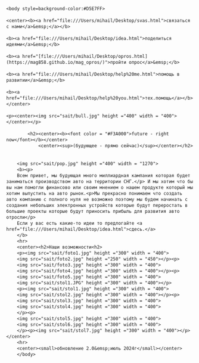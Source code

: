 <!DOCTYPE html>
<html>
	<head>
	<title>MAG industries</title>
	<meta name="Glushnev Mikhail Alekseevich">
	<meta countent ="The site of the company MAG industries">
	<meta name="Keyboards" content="sait, MAG industries, interesting, tehnology, content, startup, 3d printer, arduino, code, knowledge, machine, auto, car, arduino, HTML, python, C++, sport">	
	</head>
	
    <body style=background-color:#D5E7FF>
	    
    <center><b><a href="file:///Users/mihail/Desktop/svas.html">связаться с нами</a>&emsp;</a></b>
    
    <b><a href="file:///Users/mihail/Desktop/idea.html">поделиться идеями</a>&emsp;</b>
    
    <b><a href="[file:///Users/mihail/Desktop/opros.html](https://mag858.github.io/mag_opros/)">пройти опрос</a>&emsp;</b>
    
    <b><a href="file:///Users/mihail/Desktop/help%20me.html">помощь в развитии</a>&emsp;</b>
    
    <b><a href="file:///Users/mihail/Desktop/help%20you.html">тех.помощь</a></b></center>
    
	<p><center><img src="sait/bull.jpg" height ="400" width = "400"></center></p>
		
			<h2><center><b><font color = "#F3A000">future - right now</font></b></center>
				<center><sup>(будующее - прямо сейчас)</sup></center></h2>
								
	    			
		<img src="sait/pop.jpg" height ="400" width = "1270">
	 	<b><p>
		Всем привет, мы будующая много миллиардная кампания которая будет заниматься производством авто на территории СНГ.</p> И мы хотим что бы вы нам помогли финансово или своим мнением о нашем продукте который мы хотим выпустить на авто рынок.<p>Мы прекрасно понимаем что создать авто компанию с полного нуля не возможно поэтому мы будем начинать с создания небольших электронных устройств которые будут переростать в большие проекты которые будут приносить прибыль для развития авто отросли</p>
		Если у вас есть какие-то идеи то предлогайте <a href="file:///Users/mihail/Desktop/idea.html">сдесь.</a>
		</b>	
		<hr>
		<center><h2>Наши возможности<h2>
		<p><img src="sait/foto1.jpg" height ="300" width = "400">
		<img src="sait/foto2.jpg" height ="250" width = "450"></p><p>
		<img src="sait/foto3.jpg" height ="300" width = "400">
		<img src="sait/foto4.jpg" height ="300" width = "400"></p><p>
		<img src="sait/foto5.jpg" height ="300" width = "400">
		<img src="sait/stol1.JPG" height ="300" width = "400"></p>
		<p><img src="sait/stol1.jpg" height ="300" width = "400">
		<img src="sait/stol2.jpg" height ="300" width = "400"></p><p>
		<img src="sait/stol3.jpg" height ="300" width = "400">
		<img src="sait/stol4.jpg" height ="300" width = "400">
		</p><p>
		<img src="sait/stol5.jpg" height ="300" width = "400">
		<img src="sait/stol6.jpg" height ="300" width = "400">
		</p><p><img src="sait/stol7.jpg" height ="300" width = "400"></p></center>
		<hr>
		<center><small>обновление 2.0&emsp;июль 2024г</small></center>
		</body>
</html>
